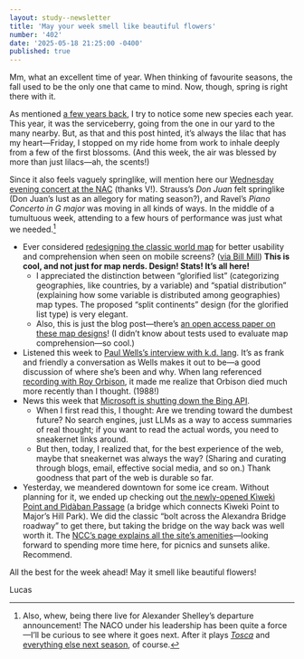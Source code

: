 ```yaml
---
layout: study--newsletter
title: 'May your week smell like beautiful flowers'
number: '402'
date: '2025-05-18 21:25:00 -0400'
published: true
---
```


Mm, what an excellent time of year. When thinking of favourite seasons, the fall used to be the only one that came to mind. Now, though, spring is right there with it. 

As mentioned [a few years back](https://lucascherkewski.com/hit-and-miss/193-lilacs/), I try to notice some new species each year. This year, it was the serviceberry, going from the one in our yard to the many nearby. But, as that and this post hinted, it’s always the lilac that has my heart—Friday, I stopped on my ride home from work to inhale deeply from a few of the first blossoms. (And this week, the air was blessed by more than just lilacs—ah, the scents!)

Since it also feels vaguely springlike, will mention here our [Wednesday evening concert at the NAC](https://nac-cna.ca/en/event/36121) (thanks V!). Strauss’s _Don Juan_ felt springlike (Don Juan’s lust as an allegory for mating season?), and Ravel’s _Piano Concerto in G major_ was moving in all kinds of ways. In the middle of a tumultuous week, attending to a few hours of performance was just what we needed.[^shelley]

[^shelley]: Also, whew, being there live for Alexander Shelley’s departure announcement! The NACO under his leadership has been quite a force—I’ll be curious to see where it goes next. After it plays [_Tosca_](https://nac-cna.ca/en/event/38403) and [everything else next season](https://nac-cna.ca/en/season), of course.

- Ever considered [redesigning the classic world map](https://jonasoesch.ch/articles/thematic-worldmaps-on-mobile/) for better usability and comprehension when seen on mobile screens? ([via Bill Mill](https://notes.billmill.org/link_blog/2025/05/World_map_design_for_mobile.html)) **This is cool, and not just for map nerds. Design! Stats! It’s all here!**
	- I appreciated the distinction between “glorified list” (categorizing geographies, like countries, by a variable) and “spatial distribution” (explaining how some variable is distributed among geographies) map types. The proposed “split continents” design (for the glorified list type) is very elegant.
	- Also, this is just the blog post—there’s [an open access paper on these map designs](https://www.tandfonline.com/doi/full/10.1080/00087041.2024.2447628)! (I didn’t know about tests used to evaluate map comprehension—so cool.)
- Listened this week to [Paul Wells’s interview with k.d. lang](https://paulwells.substack.com/p/encore-kd-langs-brilliant-career). It’s as frank and friendly a conversation as Wells makes it out to be—a good discussion of where she’s been and why. When lang referenced [recording with Roy Orbison](https://en.wikipedia.org/wiki/Crying_(Roy_Orbison_song)#Roy_Orbison_and_k.d._lang_version), it made me realize that Orbison died much more recently than I thought. (1988!)
- News this week that [Microsoft is shutting down the Bing API](https://werd.io/2025/microsoft-shuts-off-bing-search-apis-and-recommends-switching-to).
	- When I first read this, I thought: Are we trending toward the dumbest future? No search engines, just LLMs as a way to access summaries of real thought; if you want to read the actual words, you need to sneakernet links around.
	- But then, today, I realized that, for the best experience of the web, maybe that sneakernet was always the way? (Sharing and curating through blogs, email, effective social media, and so on.) Thank goodness that part of the web is durable so far.
- Yesterday, we meandered downtown for some ice cream. Without planning for it, we ended up checking out [the newly-opened Kìwekì Point and Pìdàban Passage](https://www.cbc.ca/news/canada/ottawa/k%C3%ACwek%C3%AC-nepean-point-ottawa-river-lookout-name-1.7536121) (a bridge which connects Kìwekì Point to Major’s Hill Park). We did the classic “bolt across the Alexandra Bridge roadway” to get there, but taking the bridge on the way back was well worth it. The [NCC’s page explains all the site’s amenities](https://ncc-ccn.gc.ca/places/kiweki-point)—looking forward to spending more time here, for picnics and sunsets alike. Recommend.

All the best for the week ahead! May it smell like beautiful flowers! 

Lucas
